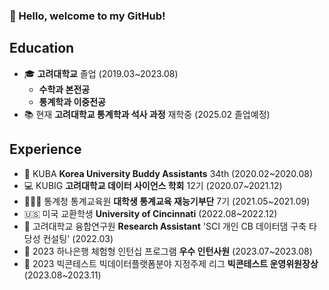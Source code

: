 ### 👋 Hello, welcome to my GitHub!

## Education
-  🎓 **고려대학교** 졸업 (2019.03~2023.08) 
   - **수학과 본전공**
   - **통계학과 이중전공**
-  📚 현재 **고려대학교 통계학과 석사 과정** 재학중 (2025.02 졸업예정)

## Experience
- 🏫 KUBA **Korea University Buddy Assistants** 34th (2020.02~2020.08)
- 💻 KUBIG **고려대학교 데이터 사이언스 학회** 12기 (2020.07~2021.12)
- 👩🏻‍🏫 통계청 통계교육원 **대학생 통계교육 재능기부단** 7기 (2021.05~2021.09)
- 🇺🇸 미국 교환학생 **University of Cincinnati** (2022.08~2022.12)
- 💼 고려대학교 융합연구원 **Research Assistant** 'SCI 개인 CB 데이터댐 구축 타당성 컨설팅' (2022.03)
- 💼 2023 하나은행 체험형 인턴십 프로그램 **우수 인턴사원** (2023.07~2023.08)
- 🏅 2023 빅콘테스트 빅데이터플랫폼분야 지정주제 리그 **빅콘테스트 운영위원장상** (2023.08~2023.11)


<!--
**NYOONJEONG/NYOONJEONG** is a ✨ _special_ ✨ repository because its `README.md` (this file) appears on your GitHub profile.

Here are some ideas to get you started:

- 🔭 I’m currently working on ...
- 🌱 I’m currently learning ...
- 👯 I’m looking to collaborate on ...
- 🤔 I’m looking for help with ...
- 💬 Ask me about ...
- 📫 How to reach me: ...
- 😄 Pronouns: ...
- ⚡ Fun fact: ...
-->
